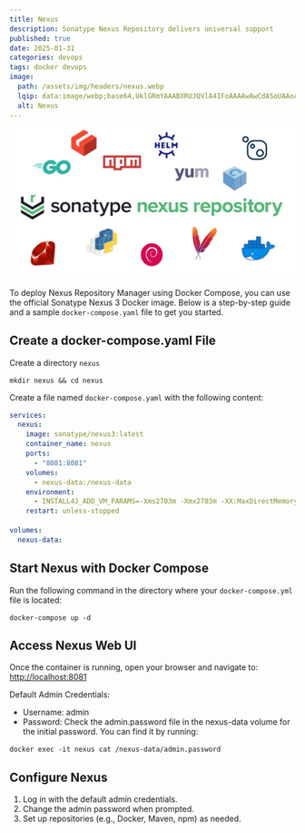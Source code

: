 ```yaml
---
title: Nexus
description: Sonatype Nexus Repository delivers universal support
published: true
date: 2025-01-31
categories: devops
tags: docker devops
image:
  path: /assets/img/headers/nexus.webp
  lqip: data:image/webp;base64,UklGRmYAAABXRUJQVlA4IFoAAAAwAwCdASoUAAoAPpE6l0eloyIhMAgAsBIJZwAAUp2FTq4AAP76yok069Q578M3viWcN4fYOldWqExwoLqwiikshuaFhR8F/YKJGxFbKupDZJh0eiMVogEVqAA=
  alt: Nexus
---
```


![Nexus](/assets/img/posts/nexus.png)

To deploy Nexus Repository Manager using Docker Compose, you can use the official Sonatype Nexus 3 Docker image. Below is a step-by-step guide and a sample `docker-compose.yaml` file to get you started.

## Create a docker-compose.yaml File

Create a directory `nexus`
```shell
mkdir nexus && cd nexus
```
Create a file named `docker-compose.yaml` with the following content:

```yaml
services:
  nexus:
    image: sonatype/nexus3:latest
    container_name: nexus
    ports:
      - "8081:8081"
    volumes:
      - nexus-data:/nexus-data
    environment:
      - INSTALL4J_ADD_VM_PARAMS=-Xms2703m -Xmx2703m -XX:MaxDirectMemorySize=2703m
    restart: unless-stopped

volumes:
  nexus-data:
```

## Start Nexus with Docker Compose
Run the following command in the directory where your `docker-compose.yml` file is located:
```shell
docker-compose up -d
```

## Access Nexus Web UI
Once the container is running, open your browser and navigate to:
<http://localhost:8081>

Default Admin Credentials:
- Username: admin
- Password: Check the admin.password file in the nexus-data volume for the initial password. You can find it by running:
```shell
docker exec -it nexus cat /nexus-data/admin.password
```

## Configure Nexus
1. Log in with the default admin credentials.
2. Change the admin password when prompted.
3. Set up repositories (e.g., Docker, Maven, npm) as needed.

